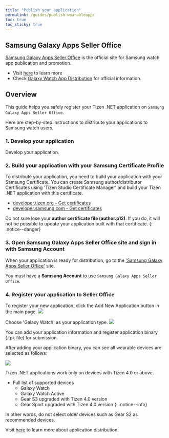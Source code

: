 ```yaml
---
title: "Publish your application"
permalink: /guides/publish-wearableapp/
toc: true
toc_sticky: true
---
```




## Samsung Galaxy Apps Seller Office
[Samsung Galaxy Apps Seller Office](http://seller.samsungapps.com/) is the official site
for Samsung watch app publication and promotion.

- Visit [here](https://developer.samsung.com/galaxy-watch/distribute/learn-about-seller-office) to learn more
- Check [Galaxy Watch App Distribution](https://developer.samsung.com/galaxy-watch/distribute) for official information.

## Overview
This guide helps you safely register your Tizen .NET application on `Samsung Galaxy Apps Seller Office`.

Here are step-by-step instructions to distribute your applications to Samsung watch users.

### 1. Develop your application
  Develop your application.

### 2. Build your application with your Samsung Certificate Profile
  To distribute your application, you need to build your application with your Samsung Certificate.
  You can create Samsung author/distributor Certificates using 'Tizen Studio Certificate Manager' and build your Tizen .NET application with this certificate.

  - [developer.tizen.org - Get certificates](https://developer.tizen.org/development/training/.net-application/getting-certificates)
  - [developer.samsung.com - Get certificates](https://developer.samsung.com/galaxy-watch/develop/getting-certificates)

  Do not sure lose your **author certificate file (author.p12)**. If you do, it will not be possible to update your application built with that certificate.
  {: .notice--danger}

### 3. Open Samsung Galaxy Apps Seller Office site and sign in with Samsung Account
  When your application is ready for distribution, go to the ['Samsung Galaxy Apps Seller Office'](http://seller.samsungapps.com/) site.

  You must have a **Samsung Account** to use `Samsung Galaxy Apps Seller Office`.

### 4. Register your application to Seller Office
   To register your new application, click the <a class="btn btn--danger">Add New Application</a> button in the main page.
   ![][add_new_app]

   Choose 'Galaxy Watch' as your application type.
   ![][app_type]

   You can add your application information and register application binary (.tpk file) for submission.

   After adding your application binary, you can see all wearable devices are selected as follows:

   ![][selected_devices]

   Tizen .NET applications work only on devices with Tizen 4.0 or above.

   - Full list of supported devices
      - Galaxy Watch
      - Galaxy Watch Active
      - Gear S3 upgraded with Tizen 4.0 version
      - Gear Sport upgraded with Tizen 4.0 version
{: .notice--info}

   In other words, do not select older devices such as Gear S2 as recommended devices.

Visit [here](https://developer.samsung.com/galaxy-watch/distribute/how-to-distribute) to learn more about application distribution.

[add_new_app]: {{site.url}}{{site.baseurl}}/assets/images/guides/galaxy_apps_seller_office_register_button.png
[app_type]: {{site.url}}{{site.baseurl}}/assets/images/guides/galaxy_apps_seller_office_watch_app.png
[selected_devices]: {{site.url}}{{site.baseurl}}/assets/images/guides/galaxy_apps_seller_office_devices.png

